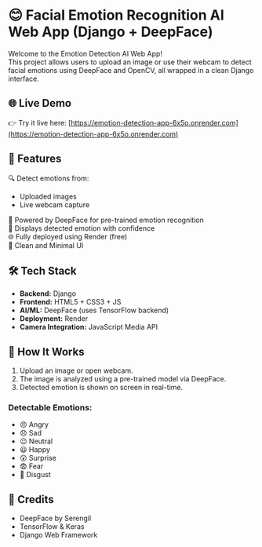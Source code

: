 # 😊 Facial Emotion Recognition AI Web App (Django + DeepFace)

Welcome to the Emotion Detection AI Web App!  
This project allows users to upload an image or use their webcam to detect facial emotions using DeepFace and OpenCV, all wrapped in a clean Django interface.

## 🌐 Live Demo
👉 Try it live here: [https://emotion-detection-app-6x5o.onrender.com](https://emotion-detection-app-6x5o.onrender.com)

## 📸 Features

🔍 Detect emotions from:
- Uploaded images
- Live webcam capture

🤖 Powered by DeepFace for pre-trained emotion recognition  
🧠 Displays detected emotion with confidence  
🌐 Fully deployed using Render (free)  
🎨 Clean and Minimal UI 

## 🛠 Tech Stack

- **Backend:** Django  
- **Frontend:** HTML5 + CSS3 + JS  
- **AI/ML:** DeepFace (uses TensorFlow backend)  
- **Deployment:** Render  
- **Camera Integration:** JavaScript Media API

## 🚀 How It Works

1. Upload an image or open webcam.
2. The image is analyzed using a pre-trained model via DeepFace.
3. Detected emotion is shown on screen in real-time.

### Detectable Emotions:
- 😠 Angry
- 😞 Sad
- 😐 Neutral
- 😃 Happy
- 😲 Surprise
- 😨 Fear
- 🤢 Disgust

## 🙏 Credits

- DeepFace by Serengil  
- TensorFlow & Keras  
- Django Web Framework  

